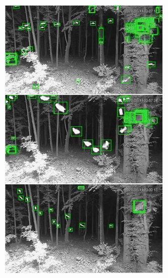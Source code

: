 ![20200611-222706-225711](in/20200611/20200611-222706-225711_0_.jpg)
![20200611-225716-232721](in/20200611/20200611-225716-232721_0_.jpg)
![20200611-232726-235731](in/20200611/20200611-232726-235731_0_.jpg)
